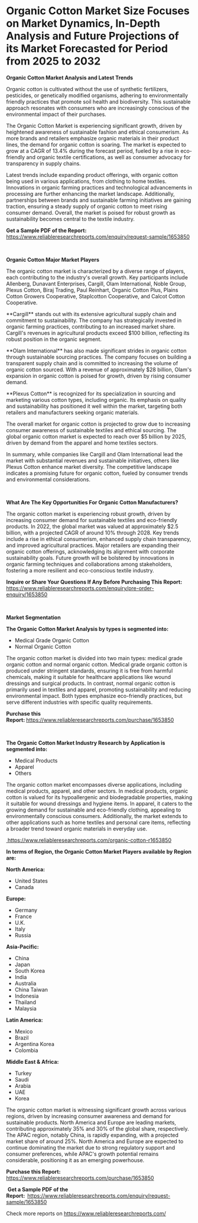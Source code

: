 <p><h1>Organic Cotton Market Size Focuses on Market Dynamics, In-Depth Analysis and Future Projections of its Market Forecasted for Period from 2025 to 2032</h1></p><p><strong>Organic Cotton Market Analysis and Latest Trends</strong></p>
<p><p>Organic cotton is cultivated without the use of synthetic fertilizers, pesticides, or genetically modified organisms, adhering to environmentally friendly practices that promote soil health and biodiversity. This sustainable approach resonates with consumers who are increasingly conscious of the environmental impact of their purchases.</p><p>The Organic Cotton Market is experiencing significant growth, driven by heightened awareness of sustainable fashion and ethical consumerism. As more brands and retailers emphasize organic materials in their product lines, the demand for organic cotton is soaring. The market is expected to grow at a CAGR of 13.4% during the forecast period, fueled by a rise in eco-friendly and organic textile certifications, as well as consumer advocacy for transparency in supply chains.</p><p>Latest trends include expanding product offerings, with organic cotton being used in various applications, from clothing to home textiles. Innovations in organic farming practices and technological advancements in processing are further enhancing the market landscape. Additionally, partnerships between brands and sustainable farming initiatives are gaining traction, ensuring a steady supply of organic cotton to meet rising consumer demand. Overall, the market is poised for robust growth as sustainability becomes central to the textile industry.</p></p>
<p><strong>Get a Sample PDF of the Report:&nbsp;</strong> <a href="https://www.reliableresearchreports.com/enquiry/request-sample/1653850?utm_campaign=3290&utm_medium=2&utm_source=Github&utm_content=ia&utm_term=06032025&utm_id=organic-cotton">https://www.reliableresearchreports.com/enquiry/request-sample/1653850</a></p>
<p>&nbsp;</p>
<p><strong>Organic Cotton Major Market Players</strong></p>
<p><p>The organic cotton market is characterized by a diverse range of players, each contributing to the industry's overall growth. Key participants include Allenberg, Dunavant Enterprises, Cargill, Olam International, Noble Group, Plexus Cotton, Biraj Trading, Paul Reinhart, Organic Cotton Plus, Plains Cotton Growers Cooperative, Staplcotton Cooperative, and Calcot Cotton Cooperative.</p><p>**Cargill** stands out with its extensive agricultural supply chain and commitment to sustainability. The company has strategically invested in organic farming practices, contributing to an increased market share. Cargill's revenues in agricultural products exceed $100 billion, reflecting its robust position in the organic segment.</p><p>**Olam International** has also made significant strides in organic cotton through sustainable sourcing practices. The company focuses on building a transparent supply chain and is committed to increasing the volume of organic cotton sourced. With a revenue of approximately $28 billion, Olam's expansion in organic cotton is poised for growth, driven by rising consumer demand.</p><p>**Plexus Cotton** is recognized for its specialization in sourcing and marketing various cotton types, including organic. Its emphasis on quality and sustainability has positioned it well within the market, targeting both retailers and manufacturers seeking organic materials.</p><p>The overall market for organic cotton is projected to grow due to increasing consumer awareness of sustainable textiles and ethical sourcing. The global organic cotton market is expected to reach over $5 billion by 2025, driven by demand from the apparel and home textiles sectors.</p><p>In summary, while companies like Cargill and Olam International lead the market with substantial revenues and sustainable initiatives, others like Plexus Cotton enhance market diversity. The competitive landscape indicates a promising future for organic cotton, fueled by consumer trends and environmental considerations.</p></p>
<p>&nbsp;</p>
<p><strong>What Are The Key Opportunities For Organic Cotton Manufacturers?</strong></p>
<p><p>The organic cotton market is experiencing robust growth, driven by increasing consumer demand for sustainable textiles and eco-friendly products. In 2022, the global market was valued at approximately $2.5 billion, with a projected CAGR of around 10% through 2028. Key trends include a rise in ethical consumerism, enhanced supply chain transparency, and improved agricultural practices. Major retailers are expanding their organic cotton offerings, acknowledging its alignment with corporate sustainability goals. Future growth will be bolstered by innovations in organic farming techniques and collaborations among stakeholders, fostering a more resilient and eco-conscious textile industry.</p></p>
<p><strong>Inquire or Share Your Questions If Any Before Purchasing This Report:</strong> <a href="https://www.reliableresearchreports.com/enquiry/pre-order-enquiry/1653850?utm_campaign=3290&utm_medium=2&utm_source=Github&utm_content=ia&utm_term=06032025&utm_id=organic-cotton">https://www.reliableresearchreports.com/enquiry/pre-order-enquiry/1653850</a></p>
<p>&nbsp;</p>
<p><strong>Market Segmentation</strong></p>
<p><strong>The Organic Cotton Market Analysis by types is segmented into:</strong></p>
<p><ul><li>Medical Grade Organic Cotton</li><li>Normal Organic Cotton</li></ul></p>
<p><p>The organic cotton market is divided into two main types: medical grade organic cotton and normal organic cotton. Medical grade organic cotton is produced under stringent standards, ensuring it is free from harmful chemicals, making it suitable for healthcare applications like wound dressings and surgical products. In contrast, normal organic cotton is primarily used in textiles and apparel, promoting sustainability and reducing environmental impact. Both types emphasize eco-friendly practices, but serve different industries with specific quality requirements.</p></p>
<p><strong>Purchase this Report:&nbsp;</strong><a href="https://www.reliableresearchreports.com/purchase/1653850?utm_campaign=3290&utm_medium=2&utm_source=Github&utm_content=ia&utm_term=06032025&utm_id=organic-cotton">https://www.reliableresearchreports.com/purchase/1653850</a></p>
<p>&nbsp;</p>
<p><strong>The Organic Cotton Market Industry Research by Application is segmented into:</strong></p>
<p><ul><li>Medical Products</li><li>Apparel</li><li>Others</li></ul></p>
<p><p>The organic cotton market encompasses diverse applications, including medical products, apparel, and other sectors. In medical products, organic cotton is valued for its hypoallergenic and biodegradable properties, making it suitable for wound dressings and hygiene items. In apparel, it caters to the growing demand for sustainable and eco-friendly clothing, appealing to environmentally conscious consumers. Additionally, the market extends to other applications such as home textiles and personal care items, reflecting a broader trend toward organic materials in everyday use.</p></p>
<p><a href="https://www.reliableresearchreports.com/organic-cotton-r1653850?utm_campaign=3290&utm_medium=2&utm_source=Github&utm_content=ia&utm_term=06032025&utm_id=organic-cotton">&nbsp;https://www.reliableresearchreports.com/organic-cotton-r1653850</a></p>
<p><strong>In terms of Region, the Organic Cotton Market Players available by Region are:</strong></p>
<p>
    <p> <strong> North America: </strong>
        <ul>
            <li>United States</li>
            <li>Canada</li>
        </ul>
        </p> 
    <p> <strong> Europe: </strong>
        <ul>
            <li>Germany</li>
            <li>France</li>
            <li>U.K.</li>
            <li>Italy</li>
            <li>Russia</li>
        </ul>
        </p> 
    <p> <strong> Asia-Pacific: </strong>
        <ul>
            <li>China</li>
            <li>Japan</li>
            <li>South Korea</li>
            <li>India</li>
            <li>Australia</li>
            <li>China Taiwan</li>
            <li>Indonesia</li>
            <li>Thailand</li>
            <li>Malaysia</li>
        </ul>
        </p> 
    <p> <strong> Latin America: </strong>
        <ul>
            <li>Mexico</li>
            <li>Brazil</li>
            <li>Argentina Korea</li>
            <li>Colombia</li>
        </ul>
        </p> 
    <p> <strong> Middle East & Africa: </strong>
        <ul>
            <li>Turkey</li>
            <li>Saudi</li>
            <li>Arabia</li>
            <li>UAE</li>
            <li>Korea</li>
        </ul>
    </p>
    </p>
<p><p>The organic cotton market is witnessing significant growth across various regions, driven by increasing consumer awareness and demand for sustainable products. North America and Europe are leading markets, contributing approximately 35% and 30% of the global share, respectively. The APAC region, notably China, is rapidly expanding, with a projected market share of around 25%. North America and Europe are expected to continue dominating the market due to strong regulatory support and consumer preferences, while APAC's growth potential remains considerable, positioning it as an emerging powerhouse.</p></p>
<p><strong>Purchase this Report: </strong><a href="https://www.reliableresearchreports.com/purchase/1653850?utm_campaign=3290&utm_medium=2&utm_source=Github&utm_content=ia&utm_term=06032025&utm_id=organic-cotton">https://www.reliableresearchreports.com/purchase/1653850</a></p>
<p>&nbsp;<strong>Get a Sample PDF of the Report:&nbsp;&nbsp;</strong><a href="https://www.reliableresearchreports.com/enquiry/request-sample/1653850?utm_campaign=3290&utm_medium=2&utm_source=Github&utm_content=ia&utm_term=06032025&utm_id=organic-cotton">https://www.reliableresearchreports.com/enquiry/request-sample/1653850</a></p>
<p><strong></strong></p>
<p>Check more reports on <a href="https://www.reliableresearchreports.com/?utm_campaign=3290&utm_medium=2&utm_source=Github&utm_content=ia&utm_term=06032025&utm_id=organic-cotton">https://www.reliableresearchreports.com/</a></p>